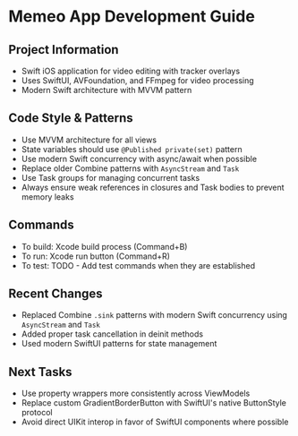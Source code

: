 # Memeo App Development Guide

## Project Information
- Swift iOS application for video editing with tracker overlays
- Uses SwiftUI, AVFoundation, and FFmpeg for video processing
- Modern Swift architecture with MVVM pattern

## Code Style & Patterns
- Use MVVM architecture for all views
- State variables should use `@Published private(set)` pattern
- Use modern Swift concurrency with async/await when possible
- Replace older Combine patterns with `AsyncStream` and `Task`
- Use Task groups for managing concurrent tasks
- Always ensure weak references in closures and Task bodies to prevent memory leaks

## Commands
- To build: Xcode build process (Command+B)
- To run: Xcode run button (Command+R)
- To test: TODO - Add test commands when they are established

## Recent Changes
- Replaced Combine `.sink` patterns with modern Swift concurrency using `AsyncStream` and `Task`
- Added proper task cancellation in deinit methods
- Used modern SwiftUI patterns for state management

## Next Tasks
- Use property wrappers more consistently across ViewModels
- Replace custom GradientBorderButton with SwiftUI's native ButtonStyle protocol
- Avoid direct UIKit interop in favor of SwiftUI components where possible